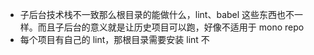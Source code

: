 - 子后台技术栈不一致那么根目录的能做什么，lint、babel 这些东西也不一样。而且子后台的意义就是让历史项目可以跑，好像不适用于 mono repo
- 每个项目有自己的 lint，那根目录需要安装 lint 不 
